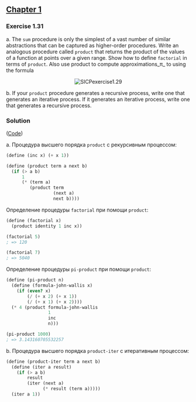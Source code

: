 ## [Chapter 1](../index.md#1-Building-Abstractions-with-Procedures)

### Exercise 1.31

a.  The `sum` procedure is only the simplest of a vast number of similar abstractions that can be captured as higher-order procedures. Write an analogous procedure called `product` that returns the product of the values of a function at points over a given range. Show how to define `factorial` in terms of `product`. Also use product to compute approximations_π_ to  using the formula

<p align="center">
  <img src="https://i.ibb.co/rcRBtcP/SICPexercise1-31.png" alt="SICPexercise1.29">
</p>

b.  If your `product` procedure generates a recursive process, write one that generates an iterative process. If it generates an iterative process, write one that generates a recursive process.

### Solution

([Code](../../src/Chapter%201/Exercise%201.31.scm))

a. Процедура высшего порядка `product` с рекурсивным процессом:

```scheme
(define (inc x) (+ x 1))

(define (product term a next b)
  (if (> a b)
      1
      (* (term a)
         (product term
                  (next a)
                  next b))))
```

Определение процедуры `factorial` при помощи `product`:

```scheme
(define (factorial x)
  (product identity 1 inc x))

(factorial 5)
; => 120

(factorial 7)
; => 5040
```

Определение процедуры `pi-product` при помощи `product`:

```scheme
(define (pi-product n)
  (define (formula-john-wallis x)
    (if (even? x)
        (/ (+ x 2) (+ x 1))
        (/ (+ x 1) (+ x 2))))
  (* 4 (product formula-john-wallis
                1
                inc
                n)))

(pi-product 1000)
; => 3.143160705532257
```

b. Процедура высшего порядка `product-iter` с итеративным процессом:

```scheme
(define (product-iter term a next b)
  (define (iter a result)
    (if (> a b)
        result
        (iter (next a)
              (* result (term a)))))
  (iter a 1))
```

